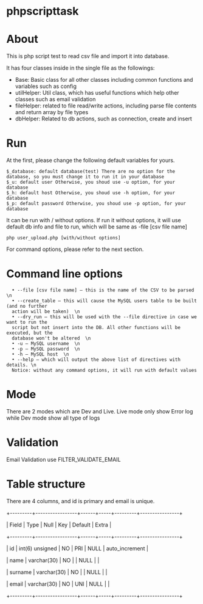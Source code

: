 # phpscripttask
# About
This is php script test to read csv file and import it into database.

It has four classes inside in the single file as the followings:
- Base: Basic class for all other classes including common functions and variables such as config
- utilHelper: Util class, which has useful functions which help other classes such as email validation 
- fileHelper: related to file read/write actions, including parse file contents and return array by file types
- dbHelper: Related to db actions, such as connection, create and insert

# Run
At the first, please change the following default variables for yours.
```
$_database: default database(test) There are no option for the database, so you must change it to run it in your database
$_u: default user Otherwise, you shoud use -u option, for your database
$_h: default host Otherwise, you shoud use -h option, for your database
$_p: default password Otherwise, you shoud use -p option, for your database
```

It can be run with / without options.
If run it without options, it will use default db info and file to run, which will be
same as -file [csv file name]

```
php user_upload.php [with/without options]
```
For command options, please refer to the next section.

# Command line options
      • --file [csv file name] – this is the name of the CSV to be parsed \n
      • --create_table – this will cause the MySQL users table to be built (and no further 
      action will be taken)  \n
      • --dry_run – this will be used with the --file directive in case we want to run the 
      script but not insert into the DB. All other functions will be executed, but the 
      database won't be altered  \n
      • -u – MySQL username  \n
      • -p – MySQL password  \n
      • -h – MySQL host  \n
      • --help – which will output the above list of directives with details. \n  
      Notice: without any command options, it will run with default values
 
# Mode
There are 2 modes which are Dev and Live.
Live mode only show Error log while Dev mode show all type of logs

# Validation
Email Validation use FILTER_VALIDATE_EMAIL

# Table structure
There are 4 columns, and id is primary and email is unique.

+---------+-----------------+------+-----+---------+----------------+

| Field   | Type            | Null | Key | Default | Extra          |

+---------+-----------------+------+-----+---------+----------------+

| id      | int(6) unsigned | NO   | PRI | NULL    | auto_increment |

| name    | varchar(30)     | NO   |     | NULL    |                |

| surname | varchar(30)     | NO   |     | NULL    |                |

| email   | varchar(30)     | NO   | UNI | NULL    |                |

+---------+-----------------+------+-----+---------+----------------+

